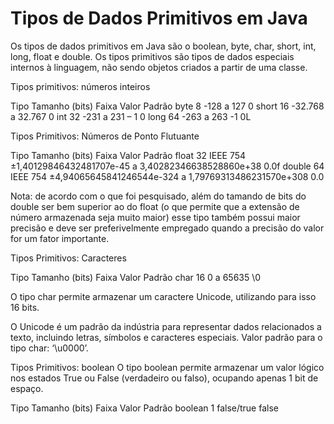 # Tipos de Dados Primitivos em Java

Os tipos de dados primitivos em Java são o boolean, byte, char, short, int, long, float e double.
Os tipos primitivos são tipos de dados especiais internos à linguagem, não sendo objetos criados a partir de uma classe.

Tipos primitivos: números inteiros

Tipo	Tamanho (bits)	Faixa	Valor       Padrão
byte	      8	           -128 a 127	      0
short	      16	        -32.768 a 32.767	0
int	        32	        -231 a 231 – 1	  0
long	      64	        -263 a 263 -1	    0L

Tipos Primitivos: Números de Ponto Flutuante

Tipo	     Tamanho (bits)	Faixa	Valor                                                   Padrão
float	        32	        IEEE 754 ±1,40129846432481707e-45 a 3,40282346638528860e+38 	  0.0f
double	      64	        IEEE 754 ±4,94065645841246544e-324 a 1,79769313486231570e+308 	0.0

Nota: de acordo com o que foi pesquisado, além do tamando de bits do double ser bem superior ao do float (o que permite que a extensão de número armazenada seja muito maior)
esse tipo também possui maior precisão e deve ser preferivelmente empregado quando a precisão do valor for um fator importante.

Tipos Primitivos: Caracteres


Tipo	     Tamanho (bits)	Faixa	Valor Padrão
char            16        0 a 65635    \0

O tipo char permite armazenar um caractere Unicode, utilizando para isso 16 bits.

O Unicode é um padrão da indústria para representar dados relacionados a texto, incluindo letras, símbolos e caracteres especiais. 
Valor padrão para o tipo char: ‘\u0000’.

Tipos Primitivos: boolean
O tipo boolean permite armazenar um valor lógico nos estados True ou False (verdadeiro ou falso), ocupando apenas 1 bit de espaço.

Tipo	     Tamanho (bits)	Faixa	Valor Padrão
boolean          1        false/true   false
